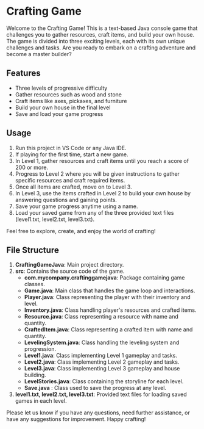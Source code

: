 # Crafting Game

Welcome to the Crafting Game! This is a text-based Java console game that challenges you to gather resources, craft items, and build your own house. The game is divided into three exciting levels, each with its own unique challenges and tasks. Are you ready to embark on a crafting adventure and become a master builder?

## Features

- Three levels of progressive difficulty
- Gather resources such as wood and stone
- Craft items like axes, pickaxes, and furniture
- Build your own house in the final level
- Save and load your game progress

## Usage

1. Run this project in VS Code or any Java IDE.
2. If playing for the first time, start a new game.
3. In Level 1, gather resources and craft items until you reach a score of 200 or more.
4. Progress to Level 2 where you will be given instructions to gather specific resources and craft required items.
5. Once all items are crafted, move on to Level 3.
6. In Level 3, use the items crafted in Level 2 to build your own house by answering questions and gaining points.
7. Save your game progress anytime using a name.
8. Load your saved game from any of the three provided text files (level1.txt, level2.txt, level3.txt).

Feel free to explore, create, and enjoy the world of crafting!

## File Structure

1. **CraftingGameJava**: Main project directory.
2. **src**: Contains the source code of the game.
   - **com.mycompany.craftinggamejava**: Package containing game classes.
   - **Game.java**: Main class that handles the game loop and interactions.
   - **Player.java**: Class representing the player with their inventory and level.
   - **Inventory.java**: Class handling player's resources and crafted items.
   - **Resource.java**: Class representing a resource with name and quantity.
   - **CraftedItem.java**: Class representing a crafted item with name and quantity.
   - **LevelingSystem.java**: Class handling the leveling system and progression.
   - **Level1.java**: Class implementing Level 1 gameplay and tasks.
   - **Level2.java**: Class implementing Level 2 gameplay and tasks.
   - **Level3.java**: Class implementing Level 3 gameplay and house building.
   - **LevelStories.java**: Class containing the storyline for each level.
   - **Save.java** : Class used to save the progress at any level.
3. **level1.txt, level2.txt, level3.txt**: Provided text files for loading saved games in each level.

Please let us know if you have any questions, need further assistance, or have any suggestions for improvement. Happy crafting!
